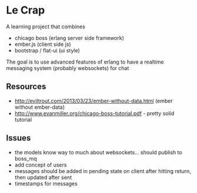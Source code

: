 Le Crap
=======

A learning project that combines

 * chicago boss (erlang server side framework)
 * ember.js (client side js)
 * bootstrap / flat-ui (ui style)

The goal is to use advanced features of erlang to have a realtime messaging system (probably websockets) for chat

Resources
---------

 * http://eviltrout.com/2013/03/23/ember-without-data.html (ember without ember-data)
 * http://www.evanmiller.org/chicago-boss-tutorial.pdf - pretty solid tutorial

Issues
------

 * the models know way to much about websockets... should publish to boss_mq
 * add concept of users
 * messages should be added in pending state on client after hitting return, then updated after sent
 * timestamps for messages
